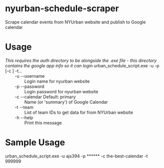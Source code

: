 # nyurban-schedule-scraper
Scrape calendar events from NYUrban website and publish to Google calendar

# Usage
*This requires the *auth* directory to be alongside the .exe file - this directory contains the google app info so it can login*
urban_schedule_script.exe -u <username> -p <password> [-c <calendarName>] -t... <teamId>  
&nbsp;&nbsp;&nbsp;&nbsp;&nbsp;&nbsp;&nbsp;&nbsp;-u --username  
&nbsp;&nbsp;&nbsp;&nbsp;&nbsp;&nbsp;&nbsp;&nbsp;&nbsp;&nbsp;&nbsp;&nbsp;&nbsp;&nbsp;&nbsp;&nbsp;Login name for nyurban website  
&nbsp;&nbsp;&nbsp;&nbsp;&nbsp;&nbsp;&nbsp;&nbsp;-p --password  
&nbsp;&nbsp;&nbsp;&nbsp;&nbsp;&nbsp;&nbsp;&nbsp;&nbsp;&nbsp;&nbsp;&nbsp;&nbsp;&nbsp;&nbsp;&nbsp;Login password for nyurban website  
&nbsp;&nbsp;&nbsp;&nbsp;&nbsp;&nbsp;&nbsp;&nbsp;-c --calendar   Default: primary  
&nbsp;&nbsp;&nbsp;&nbsp;&nbsp;&nbsp;&nbsp;&nbsp;&nbsp;&nbsp;&nbsp;&nbsp;&nbsp;&nbsp;&nbsp;&nbsp;Name (or 'summary') of Google Calendar  
&nbsp;&nbsp;&nbsp;&nbsp;&nbsp;&nbsp;&nbsp;&nbsp;-t --team  
&nbsp;&nbsp;&nbsp;&nbsp;&nbsp;&nbsp;&nbsp;&nbsp;&nbsp;&nbsp;&nbsp;&nbsp;&nbsp;&nbsp;&nbsp;&nbsp;List of team IDs to get data for from NYUrban website  
&nbsp;&nbsp;&nbsp;&nbsp;&nbsp;&nbsp;&nbsp;&nbsp;-h --help  
&nbsp;&nbsp;&nbsp;&nbsp;&nbsp;&nbsp;&nbsp;&nbsp;&nbsp;&nbsp;&nbsp;&nbsp;&nbsp;&nbsp;&nbsp;&nbsp;Print this message  

# Sample Usage
urban_schedule_script.exe -u ajs394 -p ****** -c the-best-calendar -t 999999
